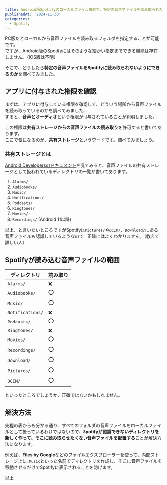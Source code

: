 ```yaml
---
title: Android版Spotifyのローカルファイル機能で、特定の音声ファイルを読み取られたくない場合
publishedAt: '2024-11-30'
categories:
  - Spotify
---
```


PC版だとローカルから音声ファイルを読み取るフォルダを指定することが可能です。\
ですが、Android版のSpotifyにはそのような細かい指定までできる機能は存在しません。（iOS版は不明）

そこで、どうしたら**特定の音声ファイルをSpotifyに読み取られないようにできるのか**を調べてみました。

## アプリに付与された権限を確認

まずは、アプリに付与している権限を確認して、どういう場所から音声ファイルを読み取っているのかを調べてみました。\
すると、**音声とオーディオ**という権限が付与されていることが判明しました。

この権限は**共有ストレージからの音声ファイルの読み取り**を許可すると書いてあります。\
ここで気になるのが、**共有ストレージ**というワードです。調べてみましょう。

### 共有ストレージとは

[Android Developersのドキュメント](https://developer.android.com/training/data-storage/shared/media)を見てみると、音声ファイルの共有ストレージとして扱われているディレクトリの一覧が書いてあります。

1. `Alarms/`
1. `Audiobooks/`
1. `Music/`
1. `Notifications/`
1. `Podcasts/`
1. `Ringtones/`
1. `Movies/`
1. `Recordings/` (Android 11以降)

以上、と言いたいところですがSpotifyは`Pictures/`や`DCIM/`、`Download/`にある音声ファイルも認識しているようなので、正確にはよくわかりません。（教えて詳しい人）

## Spotifyが読み込む音声ファイルの範囲

| ディレクトリ     | 読み取り |
| ---------------- | -------- |
| `Alarms/`        | ❌       |
| `Audiobooks/`    | ⭕       |
| `Music/`         | ⭕       |
| `Notifications/` | ❌       |
| `Podcasts/`      | ⭕       |
| `Ringtones/`     | ❌       |
| `Movies/`        | ⭕       |
| `Recordings/`    | ⭕       |
| `Download/`      | ⭕       |
| `Pictures/`      | ⭕       |
| `DCIM/`          | ⭕       |

といったところでしょうか、正確ではないかもしれません。

## 解決方法

先程の表からも分かる通り、すべてのフォルダの音声ファイルをローカルファイルとして扱っているわけではないので、**Spotifyが認識できないディレクトリを新しく作って、そこに読み取らせたくない音声ファイルを配置する**ことが解決方法になります。

例えば、**Files by Google**などのファイルエクスプローラーを使って、内部ストレージ上に`.Music`といった名前でディレクトリを作成し、そこに音声ファイルを移動させるだけでSpotifyに表示されることを防げます。

以上
